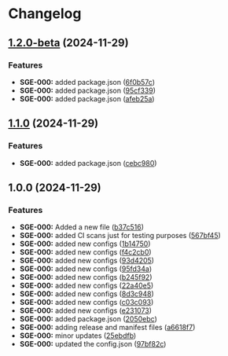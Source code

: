 # Changelog

## [1.2.0-beta](https://github.com/jatinsinghalsg/releases-tester/compare/releases-tester-v1.1.0...releases-tester-v1.2.0-beta) (2024-11-29)


### Features

* **SGE-000:** added package.json ([6f0b57c](https://github.com/jatinsinghalsg/releases-tester/commit/6f0b57c2ecb716b6b40b104a0793a52c6503f45d))
* **SGE-000:** added package.json ([95cf339](https://github.com/jatinsinghalsg/releases-tester/commit/95cf3391f2d5c30e68c97bed664be927f1b62e70))
* **SGE-000:** added package.json ([afeb25a](https://github.com/jatinsinghalsg/releases-tester/commit/afeb25ac8377122f9ffaeaea3afa3b5bad859bd1))

## [1.1.0](https://github.com/jatinsinghalsg/releases-tester/compare/releases-tester-v1.0.0...releases-tester-v1.1.0) (2024-11-29)


### Features

* **SGE-000:** added package.json ([cebc980](https://github.com/jatinsinghalsg/releases-tester/commit/cebc980b9de45cc8d044e683b79dc7662e00abae))

## 1.0.0 (2024-11-29)


### Features

* **SGE-000:** Added a new file ([b37c516](https://github.com/jatinsinghalsg/releases-tester/commit/b37c516c344598faa59c8065abd499fdd9577f26))
* **SGE-000:** added CI scans just for testing purposes ([567bf45](https://github.com/jatinsinghalsg/releases-tester/commit/567bf4581f6706f8a90f5c70e8e2ac675fed84e4))
* **SGE-000:** added new configs ([1b14750](https://github.com/jatinsinghalsg/releases-tester/commit/1b147507dad283b10b1bd403be78932b95651326))
* **SGE-000:** added new configs ([f4c2cb0](https://github.com/jatinsinghalsg/releases-tester/commit/f4c2cb0067eef3621ae3fbe92ccdd42f4084b442))
* **SGE-000:** added new configs ([93d4205](https://github.com/jatinsinghalsg/releases-tester/commit/93d420532b479a428782e3fbc16dd59ff6444bab))
* **SGE-000:** added new configs ([95fd34a](https://github.com/jatinsinghalsg/releases-tester/commit/95fd34a1aa3541e00a3049a79594ad2b44171c79))
* **SGE-000:** added new configs ([b245f92](https://github.com/jatinsinghalsg/releases-tester/commit/b245f9292e91b0253393bb0feaf6565009c29e4d))
* **SGE-000:** added new configs ([22a40e5](https://github.com/jatinsinghalsg/releases-tester/commit/22a40e500cabb37b835347558c66161c6d8c50fb))
* **SGE-000:** added new configs ([8d3c948](https://github.com/jatinsinghalsg/releases-tester/commit/8d3c9484635496d75e86925632c049416e6163e7))
* **SGE-000:** added new configs ([c03c093](https://github.com/jatinsinghalsg/releases-tester/commit/c03c093944a10de20254a8b0a30b5e1ee78b03f1))
* **SGE-000:** added new configs ([e231073](https://github.com/jatinsinghalsg/releases-tester/commit/e231073d47ce0256fab8bcbea2760eeeb899c969))
* **SGE-000:** added package.json ([2050ebc](https://github.com/jatinsinghalsg/releases-tester/commit/2050ebc0fd66d7018a0f8e23723e6a0d775cf87e))
* **SGE-000:** adding release and manifest files ([a6618f7](https://github.com/jatinsinghalsg/releases-tester/commit/a6618f77723cc5620257f532362657deba476d08))
* **SGE-000:** minor updates ([25ebdfb](https://github.com/jatinsinghalsg/releases-tester/commit/25ebdfb2739fefe18e5f0a571e2fcb839f53387f))
* **SGE-000:** updated the config.json ([97bf82c](https://github.com/jatinsinghalsg/releases-tester/commit/97bf82c424e794e3cba387ff185ff9ce5951d521))
